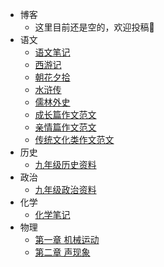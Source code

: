 * 博客
  * 这里目前还是空的，欢迎投稿👏
* 语文
  * [语文笔记](/md/Chinese/语文笔记.md)
  * [西游记](/md/Chinese/西游记.md)
  * [朝花夕拾](/md/Chinese/朝花夕拾.md)
  * [水浒传](/md/Chinese/水浒传.md)
  * [儒林外史](/md/Chinese/儒林外史.md)
  * [成长篇作文范文](/md/Chinese/作文范文/成长篇.md)
  * [亲情篇作文范文](/md/Chinese/作文范文/亲情篇.md)
  * [传统文化类作文范文](/md/Chinese/作文范文/传统文化类.md)
* 历史
  * [九年级历史资料](/md/history/九年级历史资料.md)
* 政治
  * [九年级政治资料](/md/politics/九年级政治资料.md)
* 化学
  * [化学笔记](/md/chemistry/化学笔记.md)
* 物理
  * [第一章 机械运动](/md/physics/第一章-机械运动.md)
  * [第二章 声现象](/md/physics/第二章-声现象.md)
